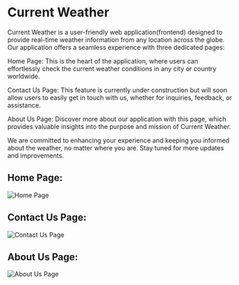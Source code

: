 # Current Weather

Current Weather is a user-friendly web application(frontend) designed to provide real-time weather information from any location across the globe. Our application offers a seamless experience with three dedicated pages:

Home Page: This is the heart of the application, where users can effortlessly check the current weather conditions in any city or country worldwide.

Contact Us Page: This feature is currently under construction but will soon allow users to easily get in touch with us, whether for inquiries, feedback, or assistance.

About Us Page: Discover more about our application with this page, which provides valuable insights into the purpose and mission of Current Weather.

We are committed to enhancing your experience and keeping you informed about the weather, no matter where you are. Stay tuned for more updates and improvements.

## Home Page:

![Home Page](assets/Screenshot_2024-07-27_163437.png)

## Contact Us Page:

![Contact Us Page](assets/Screenshot_2024-07-27_163447.png)

## About Us Page:

![About Us Page](assets/Screenshot_2024-07-27_163454.png)
